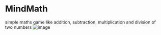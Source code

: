 # MindMath
simple maths game like addition, subtraction, multiplication and division of two numbers
![image](https://github.com/jayanth-7/MindMath/assets/70301957/d4c672a6-ebe2-4ccf-9e8e-5a772062b912)
